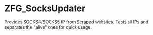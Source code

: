 # ZFG_SocksUpdater
Provides SOCKS4/SOCKS5 IP from Scraped websites. Tests all IPs and separates the "alive" ones for quick usage.

